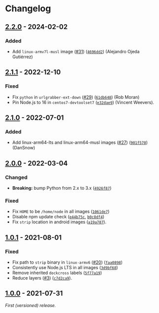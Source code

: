 # Changelog

## [2.2.0] - 2024-02-02

### Added

- Add `linux-armv7l-musl` image ([#31](https://github.com/prebuild/docker-images/issues/31)) ([`4696dd2`](https://github.com/prebuild/docker-images/commit/4696dd2)) (Alejandro Ojeda Gutiérrez)

## [2.1.1] - 2022-12-10

### Fixed

- Fix `python` in `urlgrabber-ext-down` ([#29](https://github.com/prebuild/docker-images/issues/29)) ([`61db648`](https://github.com/prebuild/docker-images/commit/61db648)) (Rob Moran)
- Pin Node.js to 16 in `centos7-devtoolset7` ([`e32dae9`](https://github.com/prebuild/docker-images/commit/e32dae9)) (Vincent Weevers).

## [2.1.0] - 2022-07-01

### Added

- Add linux-arm64-lts and linux-arm64-musl images ([#27](https://github.com/prebuild/docker-images/issues/27)) ([`901f570`](https://github.com/prebuild/docker-images/commit/901f570)) (DanSnow)

## [2.0.0] - 2022-03-04

### Changed

- **Breaking:** bump Python from 2.x to 3.x ([`4926f87`](https://github.com/prebuild/docker-images/commit/4926f87))

### Fixed

- Fix `HOME` to be `/home/node` in all images ([`1061de7`](https://github.com/prebuild/docker-images/commit/1061de7))
- Disable npm update check ([`e44b75c`](https://github.com/prebuild/docker-images/commit/e44b75c), [`b0c8df4`](https://github.com/prebuild/docker-images/commit/b0c8df4))
- Fix `strip` location in android images ([`a19a787`](https://github.com/prebuild/docker-images/commit/a19a787)).

## [1.0.1] - 2021-08-01

### Fixed

- Fix path to `strip` binary in `linux-armv6` ([#20](https://github.com/prebuild/docker-images/issues/20)) ([`faa0898`](https://github.com/prebuild/docker-images/commit/faa0898))
- Consistently use Node.js LTS in all images ([`3d9bf68`](https://github.com/prebuild/docker-images/commit/3d9bf68))
- Remove inherited `dockcross` labels ([`5f77a19`](https://github.com/prebuild/docker-images/commit/5f77a19))
- Reduce layers ([#3](https://github.com/prebuild/docker-images/issues/3)) ([`c7d2ca9`](https://github.com/prebuild/docker-images/commit/c7d2ca9)).

## [1.0.0] - 2021-07-31

_First (versioned) release._

[2.2.0]: https://github.com/prebuild/docker-images/releases/tag/v2.2.0

[2.1.1]: https://github.com/prebuild/docker-images/releases/tag/v2.1.1

[2.1.0]: https://github.com/prebuild/docker-images/releases/tag/v2.1.0

[2.0.0]: https://github.com/prebuild/docker-images/releases/tag/v2.0.0

[1.0.1]: https://github.com/prebuild/docker-images/releases/tag/v1.0.1

[1.0.0]: https://github.com/prebuild/docker-images/releases/tag/v1.0.0
